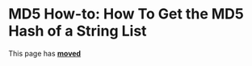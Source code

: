 # MD5 How-to: How To Get the MD5 Hash of a String List

This page has [**moved**](https://lib-docs.delphidabbler.com/MD5/1/HowTo/HashStringList)
